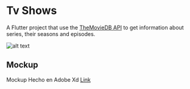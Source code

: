 # Tv Shows

A Flutter project that use the [TheMovieDB API](https://developers.themoviedb.org/4/getting-started/authorization)
to get information about series, their seasons and episodes.

![alt text][logo]

[logo]: https://github.com/DIEG055/Flutter-TV-Shows/tree/develop/assets/img/icon.png "App Icon"

## Mockup

Mockup Hecho en Adobe Xd [Link](https://xd.adobe.com/view/1e9e5efd-ea82-463a-6ce5-a23101d80c9f-68af/)
